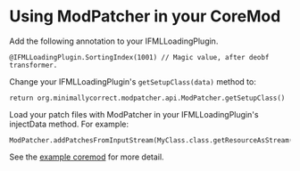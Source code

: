 Using ModPatcher in your CoreMod
=====

Add the following annotation to your IFMLLoadingPlugin.

    @IFMLLoadingPlugin.SortingIndex(1001) // Magic value, after deobf transformer.

Change your IFMLLoadingPlugin's `getSetupClass(data)` method to:

    return org.minimallycorrect.modpatcher.api.ModPatcher.getSetupClass()

Load your patch files with ModPatcher in your IFMLLoadingPlugin's injectData method. For example:

    ModPatcher.addPatchesFromInputStream(MyClass.class.getResourceAsStream("/modpatcher.xml"));

See the [example coremod](https://github.com/nallar/ModPatcherExample) for more detail. 
